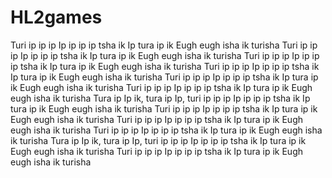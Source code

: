# HL2games

Turi ip ip ip
Ip ip ip ip tsha ik
Ip tura ip ik
Eugh eugh isha ik turisha
Turi ip ip ip
Ip ip ip ip tsha ik
Ip tura ip ik
Eugh eugh isha ik turisha
Turi ip ip ip
Ip ip ip ip tsha ik
Ip tura ip ik
Eugh eugh isha ik turisha
Turi ip ip ip
Ip ip ip ip tsha ik
Ip tura ip ik
Eugh eugh isha ik turisha
Turi ip ip ip
Ip ip ip ip tsha ik
Ip tura ip ik
Eugh eugh isha ik turisha
Turi ip ip ip
Ip ip ip ip tsha ik
Ip tura ip ik
Eugh eugh isha ik turisha
Tura ip
Ip ik, tura ip
Ip, turi ip ip ip
Ip ip ip ip tsha ik
Ip tura ip ik
Eugh eugh isha ik turisha
Turi ip ip ip
Ip ip ip ip tsha ik
Ip tura ip ik
Eugh eugh isha ik turisha
Turi ip ip ip
Ip ip ip ip tsha ik
Ip tura ip ik
Eugh eugh isha ik turisha
Turi ip ip ip
Ip ip ip ip tsha ik
Ip tura ip ik
Eugh eugh isha ik turisha
Tura ip
Ip ik, tura ip
Ip, turi ip ip ip
Ip ip ip ip tsha ik
Ip tura ip ik
Eugh eugh isha ik turisha
Turi ip ip ip
Ip ip ip ip tsha ik
Ip tura ip ik
Eugh eugh isha ik turisha
